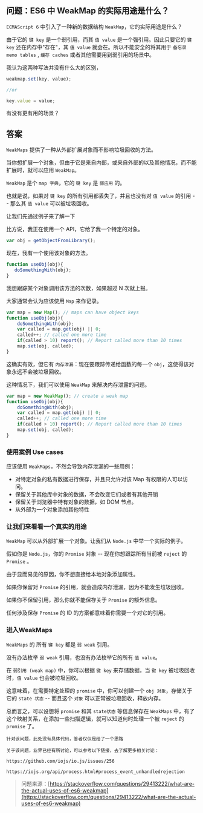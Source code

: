 ## 问题：ES6 中 WeakMap 的实际用途是什么？

`ECMAScript 6` 中引入了一种新的数据结构 `WeakMap`，它的实际用途是什么？

由于它的 `键 key` 是一个弱引用，而其 `值 value` 是一个强引用。因此只要它的 `键 key` 还在内存中"存在"，其 `值 value` 就会在。所以不能安全的将其用于 `备忘录 memo tables` , `缓存 caches` 或者其他需要用到弱引用的场景中。

我认为这两种写法并没有什么大的区别，

```js
weakmap.set(key, value);

//or

key.value = value;
```

有没有更有用的场景？

## 答案

`WeakMaps` 提供了一种从外部扩展对象而不影响垃圾回收的方法。

当你想扩展一个对象，但由于它是来自内部，或来自外部的以及其他情况，而不能扩展时，就可以应用 `WeakMap`。

`WeakMap` 是个 `map 字典`，它的 `键 key` 是 `弱应用` 的。

也就是说，如果对 `键 key` 的所有引用都丢失了，并且也没有对 `值 value` 的引用 -- 那么其 `值 value` 可以被垃圾回收。

让我们先通过例子来了解一下

比方说，我正在使用一个 API，它给了我一个特定的对象。

```js
var obj = getObjectFromLibrary();
```

现在，我有一个使用该对象的方法。

```js
function useObj(obj){
   doSomethingWith(obj);
}
```

我想跟踪某个对象调用该方法的次数，如果超过 N 次就上报。

大家通常会认为应该使用 `Map` 来作记录。

```js
var map = new Map(); // maps can have object keys
function useObj(obj){
    doSomethingWith(obj);
    var called = map.get(obj) || 0;
    called++; // called one more time
    if(called > 10) report(); // Report called more than 10 times
    map.set(obj, called);
}
```

这确实有效，但它有 `内存泄漏`：现在要跟踪传递给函数的每一个 `obj`，这使得该对象永远不会被垃圾回收。

这种情况下，我们可以使用 `WeakMap` 来解决内存泄露的问题。

```js
var map = new WeakMap(); // create a weak map
function useObj(obj){
    doSomethingWith(obj);
    var called = map.get(obj) || 0;
    called++; // called one more time
    if(called > 10) report(); // Report called more than 10 times
    map.set(obj, called);
}
```

### 使用案例 Use cases

应该使用 `WeakMaps`，不然会导致内存泄漏的一些用例：

- 对特定对象的私有数据进行保存，并且只允许对该 Map 有权限的人可以访问。
- 保留关于其他库中对象的数据，不会改变它们或者有其他开销
- 保留关于浏览器中特有对象的数据，如 DOM 节点。
- 从外部为一个对象添加其他特性

### 让我们来看看一个真实的用途

`WeakMap` 可以从外部扩展一个对象。让我们从 `Node.js` 中举一个实际的例子。

假如你是 `Node.js`，你的 `Promise` 对象 -- 现在你想跟踪所有当前被 `reject` 的 `Promise` 。

由于显而易见的原因，你不想直接给本地对象添加属性。

如果你保留对 `Promise` 的引用，就会造成内存泄漏，因为不能发生垃圾回收。

如果你不保留引用，那么你就不能保存关于 `Promise` 的额外信息。

任何涉及保存 `Promise` 的 ID 的方案都意味着你需要一个对它的引用。

### 进入WeakMaps

`WeakMaps` 的 所有 `键 key` 都是 `弱 weak` 引用。

没有办法枚举 `弱 weak` 引用，也没有办法枚举它的所有 `值 value`。

在 `弱引用 (weak map)` 中，你可以根据 `键 key` 来存储数据，当 `键 key` 被垃圾回收时，`值 value` 也会被垃圾回收。

这意味着，在需要特定处理的 `promise` 中，你可以创建一个 `obj 对象`，存储关于它的 `state 状态` -- 而且这个 `对象` 可以正常被垃圾回收，释放内存。

总而言之，可以设想将 `promise` 和其 `state状态` 等信息保存在 `WeakMaps` 中，有了这个映射关系，在添加一些扫描逻辑，就可以知道何时处理一个被 `reject` 的 `promise` 了。

    针对该问题，此处没有具体代码，答者仅仅是给了一个思路

    关于该问题，业界已经有所讨论，可以参考以下链接，去了解更多相关讨论：

    https://github.com/iojs/io.js/issues/256

    https://iojs.org/api/process.html#process_event_unhandledrejection

> 问题来源：[https://stackoverflow.com/questions/29413222/what-are-the-actual-uses-of-es6-weakmap](https://stackoverflow.com/questions/29413222/what-are-the-actual-uses-of-es6-weakmap)